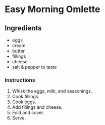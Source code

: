 Easy Morning Omlette
====================

Ingredients
-----------

* eggs
* cream
* butter
* fillings
* cheese
* salt & pepper to taste

### Instructions

1. Whisk the eggs, milk, and seasonings.
2. Cook fillings.
3. Cook eggs.
4. Add fillings and cheese.
5. Fold and cover.
6. Serve.

